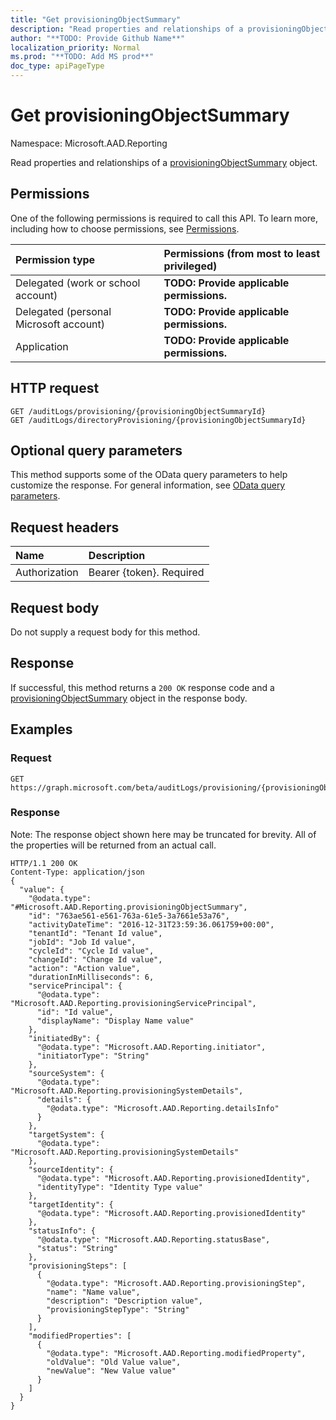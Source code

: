 ```yaml
---
title: "Get provisioningObjectSummary"
description: "Read properties and relationships of a provisioningObjectSummary object."
author: "**TODO: Provide Github Name**"
localization_priority: Normal
ms.prod: "**TODO: Add MS prod**"
doc_type: apiPageType
---
```


# Get provisioningObjectSummary

Namespace: Microsoft.AAD.Reporting

Read properties and relationships of a [provisioningObjectSummary](../resources/microsoft.aad.reporting-provisioningobjectsummary.md) object.

## Permissions
One of the following permissions is required to call this API. To learn more, including how to choose permissions, see [Permissions](/concepts/permissions-reference.md).

|Permission type|Permissions (from most to least privileged)|
|:---|:---|
|Delegated (work or school account)|**TODO: Provide applicable permissions.**|
|Delegated (personal Microsoft account)|**TODO: Provide applicable permissions.**|
|Application|**TODO: Provide applicable permissions.**|

## HTTP request
<!-- {
  "blockType": "ignored"
}
-->
``` http
GET /auditLogs/provisioning/{provisioningObjectSummaryId}
GET /auditLogs/directoryProvisioning/{provisioningObjectSummaryId}
```

## Optional query parameters
This method supports some of the OData query parameters to help customize the response. For general information, see [OData query parameters](/graph/query-parameters).

## Request headers
|Name|Description|
|:---|:---|
|Authorization|Bearer {token}. Required|

## Request body
Do not supply a request body for this method.

## Response
If successful, this method returns a `200 OK` response code and a [provisioningObjectSummary](../resources/microsoft.aad.reporting-provisioningobjectsummary.md) object in the response body.

## Examples

### Request
<!-- {
  "blockType": "request",
  "name": "get_provisioningobjectsummary"
}
-->
``` http
GET https://graph.microsoft.com/beta/auditLogs/provisioning/{provisioningObjectSummaryId}
```

### Response
Note: The response object shown here may be truncated for brevity. All of the properties will be returned from an actual call.
<!-- {
  "blockType": "response",
  "truncated": true,
  "@odata.type": "Microsoft.AAD.Reporting.provisioningObjectSummary"
}
-->
``` http
HTTP/1.1 200 OK
Content-Type: application/json
{
  "value": {
    "@odata.type": "#Microsoft.AAD.Reporting.provisioningObjectSummary",
    "id": "763ae561-e561-763a-61e5-3a7661e53a76",
    "activityDateTime": "2016-12-31T23:59:36.061759+00:00",
    "tenantId": "Tenant Id value",
    "jobId": "Job Id value",
    "cycleId": "Cycle Id value",
    "changeId": "Change Id value",
    "action": "Action value",
    "durationInMilliseconds": 6,
    "servicePrincipal": {
      "@odata.type": "Microsoft.AAD.Reporting.provisioningServicePrincipal",
      "id": "Id value",
      "displayName": "Display Name value"
    },
    "initiatedBy": {
      "@odata.type": "Microsoft.AAD.Reporting.initiator",
      "initiatorType": "String"
    },
    "sourceSystem": {
      "@odata.type": "Microsoft.AAD.Reporting.provisioningSystemDetails",
      "details": {
        "@odata.type": "Microsoft.AAD.Reporting.detailsInfo"
      }
    },
    "targetSystem": {
      "@odata.type": "Microsoft.AAD.Reporting.provisioningSystemDetails"
    },
    "sourceIdentity": {
      "@odata.type": "Microsoft.AAD.Reporting.provisionedIdentity",
      "identityType": "Identity Type value"
    },
    "targetIdentity": {
      "@odata.type": "Microsoft.AAD.Reporting.provisionedIdentity"
    },
    "statusInfo": {
      "@odata.type": "Microsoft.AAD.Reporting.statusBase",
      "status": "String"
    },
    "provisioningSteps": [
      {
        "@odata.type": "Microsoft.AAD.Reporting.provisioningStep",
        "name": "Name value",
        "description": "Description value",
        "provisioningStepType": "String"
      }
    ],
    "modifiedProperties": [
      {
        "@odata.type": "Microsoft.AAD.Reporting.modifiedProperty",
        "oldValue": "Old Value value",
        "newValue": "New Value value"
      }
    ]
  }
}
```

